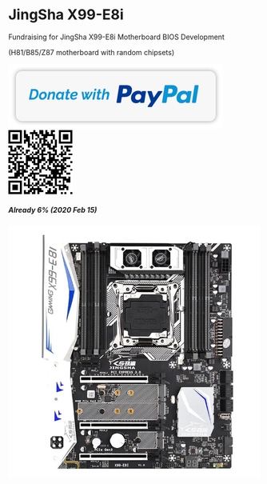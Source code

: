 # JingSha X99-E8i
Fundraising for JingSha X99-E8i Motherboard BIOS Development

(H81/B85/Z87 motherboard with random chipsets)

<a href="https://www.paypal.com/donate?hosted_button_id=ASF2H5CU95MUQ">
  <img src="https://raw.githubusercontent.com/BIOS-iEngineer/PNG/main/PayPal.png" alt="Donate with PayPal" />
</a>
<a href="https://www.paypal.com/donate?hosted_button_id=ASF2H5CU95MUQ">
  <img src="https://raw.githubusercontent.com/BIOS-iEngineer/PNG/main/QR-PayPal.png" alt="Donate with PayPal" />
</a>

##### Already 6% (2020 Feb 15)

<img src="https://raw.githubusercontent.com/BIOS-iEngineer/PNG/main/X99-E8i-Board.jpg" alt="BIOS for JingSha X99-E8i" />

